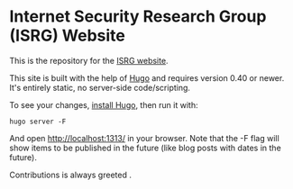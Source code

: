 Internet Security Research Group (ISRG) Website
===============================================

This is the repository for the [ISRG website](https://abetterinternet.org/).

This site is built with the help of  [Hugo](https://gohugo.io/) and requires version 0.40 or
newer. It's entirely static, no server-side code/scripting.

To see your changes, [install
Hugo](https://gohugo.io/getting-started/installing), then run it with:

```
hugo server -F
```

And open <a href="http://localhost:1313/">http://localhost:1313/</a> in your
browser. Note that the -F flag will show items to be published in the future
(like blog posts with dates in the future).

Contributions is always greeted .
